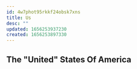 ```yaml
---
id: 4w7phot95rkkf24obsk7xns
title: Us
desc: ""
updated: 1656253937230
created: 1656253897330
---
```


## The "United" States Of America
